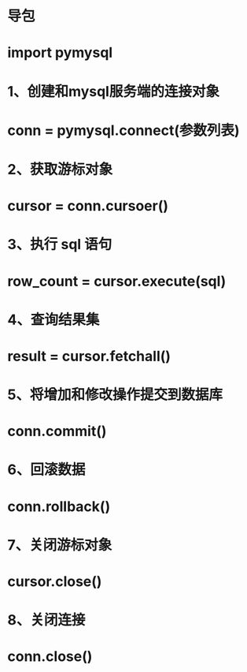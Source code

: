 # 导包
# import pymysql


# 1、创建和mysql服务端的连接对象
# conn = pymysql.connect(参数列表)
# 2、获取游标对象
# cursor = conn.cursoer()
# 3、执行 sql 语句
# row_count = cursor.execute(sql)
# 4、查询结果集
# result = cursor.fetchall()
# 5、将增加和修改操作提交到数据库
# conn.commit()
# 6、回滚数据
# conn.rollback()
# 7、关闭游标对象
# cursor.close()
# 8、关闭连接
# conn.close()